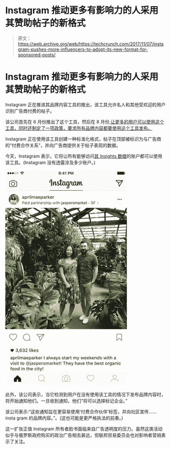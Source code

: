 # Instagram 推动更多有影响力的人采用其赞助帖子的新格式

> 原文：<https://web.archive.org/web/https://techcrunch.com/2017/11/07/instagram-pushes-more-influencers-to-adopt-its-new-format-for-sponsored-posts/>

# Instagram 推动更多有影响力的人采用其赞助帖子的新格式

Instagram 正在推进其品牌内容工具的推出，该工具允许名人和其他受欢迎的用户识别广告商付费的帖子。

该公司首先在 6 月份推出了这个工具，然后在 8 月份,[让更多的用户可以使用这个工具，同时还制定了一项政策，要求所有品牌内容都要使用这个工具发布。](https://web.archive.org/web/20230306075406/https://business.instagram.com/a/brandedcontentexpansion)

Instagram 正在使用该工具创建一种标准化格式，帖子在顶部被标识为与广告商的“付费合作关系”，并向广告商提供关于帖子表现的数据。

今天，Instagram 表示，它将让所有能够访问[其 Insights 数据](https://web.archive.org/web/20230306075406/https://techcrunch.com/2016/05/31/instagram-officially-announces-its-new-business-tools/)的账户都可以使用该工具。(Instagram 没有透露涉及多少账户。)

[![Instagram paid partnership](img/2350afded2839d4ba817e4eb99a476d5.png)](https://web.archive.org/web/20230306075406/https://techcrunch.com/2017/11/07/instagram-pushes-more-influencers-to-adopt-its-new-format-for-sponsored-posts/18927851_106340099985831_759078861899038720_n/)

此外，该公司表示，当它检测到用户在没有使用该工具的情况下发布品牌内容时，将开始通知他们。一旦收到通知，他们“将可以选择标记企业。”

该公司表示:“这些通知旨在更容易使用‘付费合作伙伴’标签，并向社区宣传……insta gram 的品牌内容。”。(这也可能是更严格执法的前奏。)

这一扩张正值 Instagram 所有者脸书面临来自广告透明度的压力。虽然这类活动似乎与俄罗斯政府购买的政治广告相去甚远，但联邦贸易委员会也对影响者营销表示了关注。